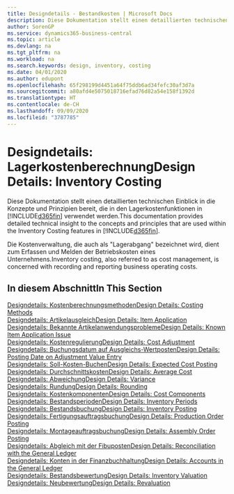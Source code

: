 ```yaml
---
title: Designdetails - Bestandkosten | Microsoft Docs
description: Diese Dokumentation stellt einen detaillierten technischen Einblick in die Konzepte und Prinzipien bereit, die in den Lagerkostenfunktionen in Business Central verwendet werden.
author: SorenGP
ms.service: dynamics365-business-central
ms.topic: article
ms.devlang: na
ms.tgt_pltfrm: na
ms.workload: na
ms.search.keywords: design, inventory, costing
ms.date: 04/01/2020
ms.author: edupont
ms.openlocfilehash: 65f298199d4451a64f75ddb6ad34fefc30af3d7a
ms.sourcegitcommit: a80afd4e5075018716efad76d82a54e158f1392d
ms.translationtype: HT
ms.contentlocale: de-CH
ms.lasthandoff: 09/09/2020
ms.locfileid: "3787785"
---
```

# <a name="design-details-inventory-costing"></a><span data-ttu-id="cee80-103">Designdetails: Lagerkostenberechnung</span><span class="sxs-lookup"><span data-stu-id="cee80-103">Design Details: Inventory Costing</span></span>
<span data-ttu-id="cee80-104">Diese Dokumentation stellt einen detaillierten technischen Einblick in die Konzepte und Prinzipien bereit, die in den Lagerkostenfunktionen in [!INCLUDE[d365fin](includes/d365fin_md.md)] verwendet werden.</span><span class="sxs-lookup"><span data-stu-id="cee80-104">This documentation provides detailed technical insight to the concepts and principles that are used within the Inventory Costing features in [!INCLUDE[d365fin](includes/d365fin_md.md)].</span></span>  

<span data-ttu-id="cee80-105">Die Kostenverwaltung, die auch als "Lagerabgang" bezeichnet wird, dient zum Erfassen und Melden der Betriebskosten eines Unternehmens.</span><span class="sxs-lookup"><span data-stu-id="cee80-105">Inventory costing, also referred to as cost management, is concerned with recording and reporting business operating costs.</span></span>  

## <a name="in-this-section"></a><span data-ttu-id="cee80-106">In diesem Abschnitt</span><span class="sxs-lookup"><span data-stu-id="cee80-106">In This Section</span></span>  
[<span data-ttu-id="cee80-107">Designdetails: Kostenberechnungsmethoden</span><span class="sxs-lookup"><span data-stu-id="cee80-107">Design Details: Costing Methods</span></span>](design-details-costing-methods.md)  
[<span data-ttu-id="cee80-108">Designdetails: Artikelausgleich</span><span class="sxs-lookup"><span data-stu-id="cee80-108">Design Details: Item Application</span></span>](design-details-item-application.md)  
[<span data-ttu-id="cee80-109">Designdetails: Bekannte Artikelanwendungsprobleme</span><span class="sxs-lookup"><span data-stu-id="cee80-109">Design Details: Known Item Application Issue</span></span>](design-details-inventory-zero-level-open-item-ledger-entries.md)  
[<span data-ttu-id="cee80-110">Designdetails: Kostenregulierung</span><span class="sxs-lookup"><span data-stu-id="cee80-110">Design Details: Cost Adjustment</span></span>](design-details-cost-adjustment.md)  
[<span data-ttu-id="cee80-111">Designdetails: Buchungsdatum auf Ausgleichs-Wertposten</span><span class="sxs-lookup"><span data-stu-id="cee80-111">Design Details: Posting Date on Adjustment Value Entry</span></span>](design-details-inventory-adjustment-value-entry-posting-date.md)  
[<span data-ttu-id="cee80-112">Designdetails: Soll-Kosten-Buchen</span><span class="sxs-lookup"><span data-stu-id="cee80-112">Design Details: Expected Cost Posting</span></span>](design-details-expected-cost-posting.md)  
[<span data-ttu-id="cee80-113">Designdetails: Durchschnittskosten</span><span class="sxs-lookup"><span data-stu-id="cee80-113">Design Details: Average Cost</span></span>](design-details-average-cost.md)  
[<span data-ttu-id="cee80-114">Designdetails: Abweichung</span><span class="sxs-lookup"><span data-stu-id="cee80-114">Design Details: Variance</span></span>](design-details-variance.md)  
[<span data-ttu-id="cee80-115">Designdetails: Rundung</span><span class="sxs-lookup"><span data-stu-id="cee80-115">Design Details: Rounding</span></span>](design-details-rounding.md)  
[<span data-ttu-id="cee80-116">Designdetails: Kostenkomponenten</span><span class="sxs-lookup"><span data-stu-id="cee80-116">Design Details: Cost Components</span></span>](design-details-cost-components.md)  
[<span data-ttu-id="cee80-117">Designdetails: Bestandsperioden</span><span class="sxs-lookup"><span data-stu-id="cee80-117">Design Details: Inventory Periods</span></span>](design-details-inventory-periods.md)  
[<span data-ttu-id="cee80-118">Designdetails: Bestandsbuchung</span><span class="sxs-lookup"><span data-stu-id="cee80-118">Design Details: Inventory Posting</span></span>](design-details-inventory-posting.md)  
[<span data-ttu-id="cee80-119">Designdetails: Fertigungsauftragsbuchung</span><span class="sxs-lookup"><span data-stu-id="cee80-119">Design Details: Production Order Posting</span></span>](design-details-production-order-posting.md)  
[<span data-ttu-id="cee80-120">Designdetails: Montageauftragsbuchung</span><span class="sxs-lookup"><span data-stu-id="cee80-120">Design Details: Assembly Order Posting</span></span>](design-details-assembly-order-posting.md)  
[<span data-ttu-id="cee80-121">Designdetails: Abgleich mit der Fibuposten</span><span class="sxs-lookup"><span data-stu-id="cee80-121">Design Details: Reconciliation with the General Ledger</span></span>](design-details-reconciliation-with-the-general-ledger.md)  
[<span data-ttu-id="cee80-122">Designdetails: Konten in der Finanzbuchhaltung</span><span class="sxs-lookup"><span data-stu-id="cee80-122">Design Details: Accounts in the General Ledger</span></span>](design-details-accounts-in-the-general-ledger.md)  
[<span data-ttu-id="cee80-123">Designdetails: Bestandsbewertung</span><span class="sxs-lookup"><span data-stu-id="cee80-123">Design Details: Inventory Valuation</span></span>](design-details-inventory-valuation.md)  
[<span data-ttu-id="cee80-124">Designdetails: Neubewertung</span><span class="sxs-lookup"><span data-stu-id="cee80-124">Design Details: Revaluation</span></span>](design-details-revaluation.md)
